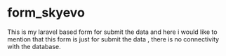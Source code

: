 # form_skyevo
This is my laravel based form for submit the data and here i would like to mention that this form is just for submit the data , there is no connectivity with the database.

